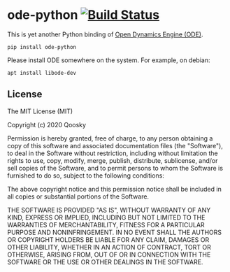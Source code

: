 ode-python [![Build Status](https://travis-ci.com/qoosky/ode-python.svg?branch=master)](https://travis-ci.com/qoosky/ode-python)
==================
This is yet another Python binding of [Open Dynamics Engine (ODE)](https://www.ode.org/).

	pip install ode-python

Please install ODE somewhere on the system. For example, on debian:

	apt install libode-dev


License
------------------
The MIT License (MIT)

Copyright (c) 2020 Qoosky

Permission is hereby granted, free of charge, to any person obtaining a copy
of this software and associated documentation files (the "Software"), to deal
in the Software without restriction, including without limitation the rights
to use, copy, modify, merge, publish, distribute, sublicense, and/or sell
copies of the Software, and to permit persons to whom the Software is
furnished to do so, subject to the following conditions:

The above copyright notice and this permission notice shall be included in all
copies or substantial portions of the Software.

THE SOFTWARE IS PROVIDED "AS IS", WITHOUT WARRANTY OF ANY KIND, EXPRESS OR
IMPLIED, INCLUDING BUT NOT LIMITED TO THE WARRANTIES OF MERCHANTABILITY,
FITNESS FOR A PARTICULAR PURPOSE AND NONINFRINGEMENT. IN NO EVENT SHALL THE
AUTHORS OR COPYRIGHT HOLDERS BE LIABLE FOR ANY CLAIM, DAMAGES OR OTHER
LIABILITY, WHETHER IN AN ACTION OF CONTRACT, TORT OR OTHERWISE, ARISING FROM,
OUT OF OR IN CONNECTION WITH THE SOFTWARE OR THE USE OR OTHER DEALINGS IN THE
SOFTWARE.
